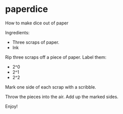 paperdice
=========

How to make dice out of paper

Ingredients:
- Three scraps of paper. 
- Ink

Rip three scraps off a piece of paper.
Label them:
- 2^0
- 2^1
- 2^2

Mark one side of each scrap with a scribble.

Throw the pieces into the air. 
Add up the marked sides.

Enjoy!
